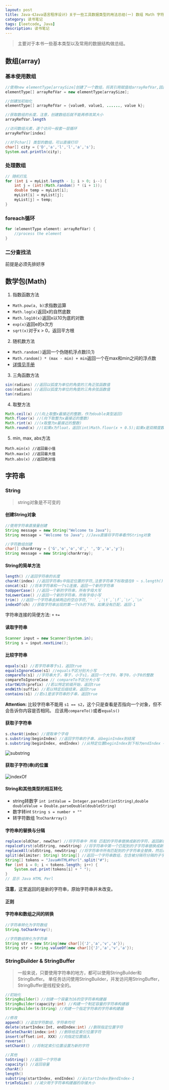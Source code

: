 ```yaml
---
layout: post
title: Java-《Java语言程序设计》关于一些工具数据类型的用法总结(一) 数组 Math 字符串
category: 读书笔记
tags: [leetcode, Java]
description: 读书笔记
---
```


> 主要对于本书一些基本类型以及常用的数据结构做总结。

## 数组(array)
### 基本使用数组
```java
//使用new elementType[arraySize]创建了一个数组，将其引用赋值给arrayRefVar,因此保存的不是一个数组，而是指向数组的引用
elementType[] arrayRefVar = new elementType[arraySize]; 

//创建加初始化
elementType[] arrayRefVar = {value0, value1, ......, value k};

//获取数组的长度，注意，创建数组后就不能再修改其大小
arrayRefVar.length

//访问数组元素，逐个访问一般套一层循环
arrayRefVar[index]

//对于char[] 类型的数组，可以直接打印
char[] city = {'D','a','l','l','a','s'};
System.out.println(city);
```
### 处理数组
```java
// 随机打乱
for (int i = myList.length - 1; i > 0; i--) {
	int j = (int)(Math.random() * (i + 1));
	double temp = myList[i];
	myList[i] = myList[j];
	myList[j] = temp;
}
```

### foreach循环
```java
for (elementType element: arrayRefVar) {
	//process the element
}
```
### 二分查找法
前提是必须先排好序

## 数学包(Math)
1. 指数函数方法
- `Math.pow(a, b)`求指数运算
- `Math.log(x)`返回x的自然底数
- `Math.log10(x)`返回x以10为底的对数
- `exp(x)`返回e的x次方
- `sqrt(x)`对于x > 0，返回平方根
2. 随机数方法
- `Math.random()`返回一个伪随机浮点数[0,1)
- `Math.random() * (max - min) + min`返回一个在max和min之间的浮点数
- [详情见手册](https://developer.mozilla.org/zh-CN/docs/Web/JavaScript/Reference/Global_Objects/Math/random)
3. 三角函数方法
```java
sin(radians) //返回以弧度为单位的角度的三角正弦函数值
cos(radians) //返回以弧度为单位的角度的三角余弦函数值
tan(radians)
```
4. 取整方法
```java
Math.ceil(x) //(向上取整x最接近的整数，作为double类型返回)
Math.floor(x) //(向下取整为x最接近的整数)
Math.rint(x) //(x取整为x最接近的整数)
Math.round(x) //(如果x为float，返回(int)Math.floor(x + 0.5);如果x是双精度数，返回(long)Math.floor(x + 0.5))
```
5. min, max, abs方法
```
Math.min(x) //返回最小值
Math.max(x) //返回最大值
Math.abs(x) //返回绝对值
```

## 字符串
### String
> string对象是不可变的

#### 创建String对象
```java
//使用字符串直接量创建
String message = new String("Welcome to Java"); 
String message = "Welcome to Java"; //Java直接将字符串看作String对象

//字符数组创建
char[] charArray = {'G','o','o','d',' ','D','a','y'};
String message = new String(charArray);
```
#### String的简单方法
```java
length() //返回字符串的长度
charAt(index) //返回字符串s中指定位置的字符,注意字符串下标取值在0 ~ s.length() - 1之间
concat(s1) //将本字符串和一个s1连接，返回一个新的字符串 
toUpperCase() //返回一个新的字符串，所有字母大写 
toLowerCase() //返回一个新的字符串，所有字母小写
trim() //返回一个字符串去掉两边的空白字符,`' '`,`\t`,`\f`,`\r`,`\n`
indexOf(ch) //获取字符串出现的第一个ch的下标。如果没有匹配，返回-1
```
字符串连接的简便方法: `+`  `+=`
#### 读取字符串
```java
Scanner input = new Scanner(System.in);
String s = input.nextLine();
```
#### 比较字符串
```java
equals(s1) //若字符串等于s1，返回true
equalsIgnoreCase(s1) //equals不区分别大小写
compareTo(s1) //字符串大于，等于，小于s1，返回一个大于0，等于0，小于0的整数
compareToIgnoreCase // compareTo不区分大小写
startWith(prefix) //若以特定前缀开始，返回true
endWith(suffix) //若以特定后缀结束，返回true
contains(s1) //若s1是该字符串的子串，返回true
```
**Attention:**
比较字符串不能用 `s1 == s2`，这个只是查看是否指向一个对象，但不会告诉你内容是否相同。
应该用`compareTo()`或者`equals()`

#### 获取子字符串
```java
s.charAt(index) //提取单个字母
s.substring(beginIndex) //返回字符串的子串，从beginIndex到结尾
s.substring(beginIndex, endIndex) //从特定位置beginIndex到下标为endIndex - 1的字符。
```
![substring](https://i.loli.net/2019/03/11/5c85f052b5e72.png)

#### 获取子字符(串)的位置
![indexOf](https://i.loli.net/2019/03/11/5c85f11c239a8.png)
#### String和其他类型的相互转化
- string转数字 `int intValue = Integer.parseInt(intString)`,`double doubleValue = Double.parseDouble(doubleString)`
- 数字转int `String s = number + ""`
- 转字符数组 1`toCharArray()`

#### 字符串的替换与分隔
```java
replace(oldChar, newChar) //将字符串中 所有 匹配的字符串替换成新的字符，返回新的字符串
repalceFirst(oldString, newString) //将字符串中第一个匹配到的子字符串替换成新的字符串，返回
replaceAll(oldString, newString) //将字符串中所有匹配到的子字符串全替换，然后返回。
split(delimiter: String) String[] //返回一个字符串数组，包含被分隔符分隔的子字符串集
String[] tokens = "Java#HTML#Perl".split("#");
for (int i = 0; i < tokens.length; i++) {
	System.out.print(tokens[i] + " ");
}
// 显示 Java HTML Perl
```
**注意**，这里返回的是新的字符串，原始字符串并未改变。
#### 正则
#### 字符串和数组之间的转换
```java
//字符串转化为字符数组
String.toCharArray(); 

//字符数组转化为字符串
String str = new String(new char[]{'J','a','v','a'});
String str = String.valueOf(new char[]{'J','a','v','a'});
```

### StringBuilder & StringBuffer
> 一般来说，只要使用字符串的地方，都可以使用StringBuilder和StringBuffer。
单任务访问使用StringBuilder，并发访问用StringBuffer，StringBuffer是线程安全的。

```java
//初始化
StringBuilder() //创建一个容量为16的空字符串构建器
StringBuilder(capacity:int) //构建一个制定容量的字符串构建器
StringBuilder(s:String) //构建一个指定字符串的字符串构建器 

//修改
append() //追加字符数组，字符串均可
delete(startIndex:Int, endIndex:int) //删除指定位置字符
deleteCharAt(index:int) //删除给定索引位置字符
insert(offset:int, XXX) //向指定位置插入
reverse() 
setCharAt() //将制定索引位置设置为新的字符

//其他
toString() //返回一个字符串
capacity() //返回容量
charAt()
length()
substring(startIndex, endIndex) //从startIndex到endIndex-1
trimToSize() //减少用于字符串构建器的存储大小
```


